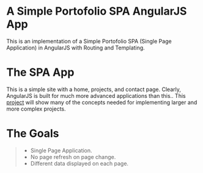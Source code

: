 # A Simple Portofolio SPA AngularJS App

This is an implementation of a Simple Portofolio SPA (Single Page Application) in AngularJS with Routing and Templating.

# The SPA App

This is a simple site with a home, projects, and contact page. Clearly, AngularJS is built for much more advanced applications than this.. This [project] will show many of the concepts needed for implementing larger and more complex projects.

# The Goals

> - Single Page Application.
> - No page refresh on page change.
> - Different data displayed on each page.

[project]: <https://scotch.io/tutorials/single-page-apps-with-angularjs-routing-and-templating>

